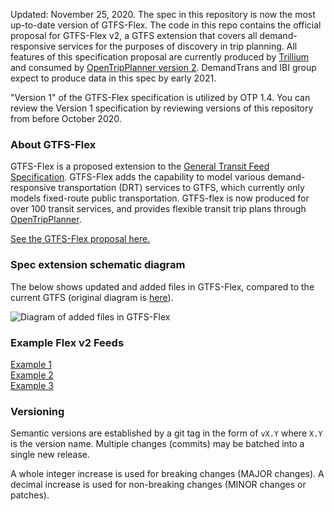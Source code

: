 Updated: November 25, 2020. The spec in this repository is now the most up-to-date version of GTFS-Flex. The code in this repo contains the official proposal for GTFS-Flex v2, a GTFS extension that covers all demand-responsive services for the purposes of discovery in trip planning. All features of this specification proposal are currently produced by [Trillium](https://trilliumtransit.com/) and consumed by [OpenTripPlanner version 2](https://www.opentripplanner.org/). DemandTrans and IBI group expect to produce data in this spec by early 2021.

"Version 1" of the GTFS-Flex specification is utilized by OTP 1.4. You can review the Version 1 specification by reviewing versions of this repository from before October 2020.

### About GTFS-Flex

GTFS-Flex is a proposed extension to the [General Transit Feed Specification](http://gtfs.org/). GTFS-Flex adds the capability to model various demand-responsive transportation (DRT) services to GTFS, which currently only models fixed-route public transportation. GTFS-flex is now produced for over 100 transit services, and provides flexible transit trip plans through [OpenTripPlanner](https://www.opentripplanner.org/).

[See the GTFS-Flex proposal here.](spec/reference.md)

### Spec extension schematic diagram

The below shows updated and added files in GTFS-Flex, compared to the current GTFS (original diagram is [here](https://docs.google.com/drawings/d/1g1kuTZPLFphMa942htywksIhxXqM_mMFCROOiEw5eNo/edit?usp=sharing)).

![Diagram of added files in GTFS-Flex](spec/GTFS_GTFS-flex_v2_Schema_Diagram.png)

### Example Flex v2 Feeds
[Example 1](spec/Flex_v2_Example_1.zip)<br>[Example 2](spec/Flex_v2_Example_2.zip)<br>[Example 3](spec/Flex_v2_Example_3.zip)

### Versioning
Semantic versions are established by a git tag in the form of `vX.Y` where `X.Y` is the version name. Multiple changes (commits) may be batched into a single new release.

A whole integer increase is used for breaking changes (MAJOR changes). A decimal increase is used for non-breaking changes (MINOR changes or patches).
